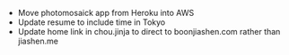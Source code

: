 * Move photomosaick app from Heroku into AWS
* Update resume to include time in Tokyo
* Update home link in chou.jinja to direct to boonjiashen.com rather than jiashen.me

